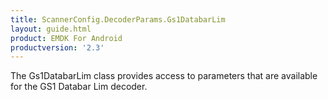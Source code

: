 ```yaml
---
title: ScannerConfig.DecoderParams.Gs1DatabarLim
layout: guide.html
product: EMDK For Android
productversion: '2.3'
---
```


The Gs1DatabarLim class provides access to parameters that are
 available for the GS1 Databar Lim decoder.










